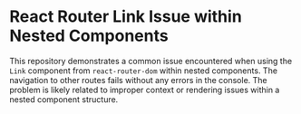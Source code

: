 # React Router Link Issue within Nested Components

This repository demonstrates a common issue encountered when using the `Link` component from `react-router-dom` within nested components.  The navigation to other routes fails without any errors in the console. The problem is likely related to improper context or rendering issues within a nested component structure.